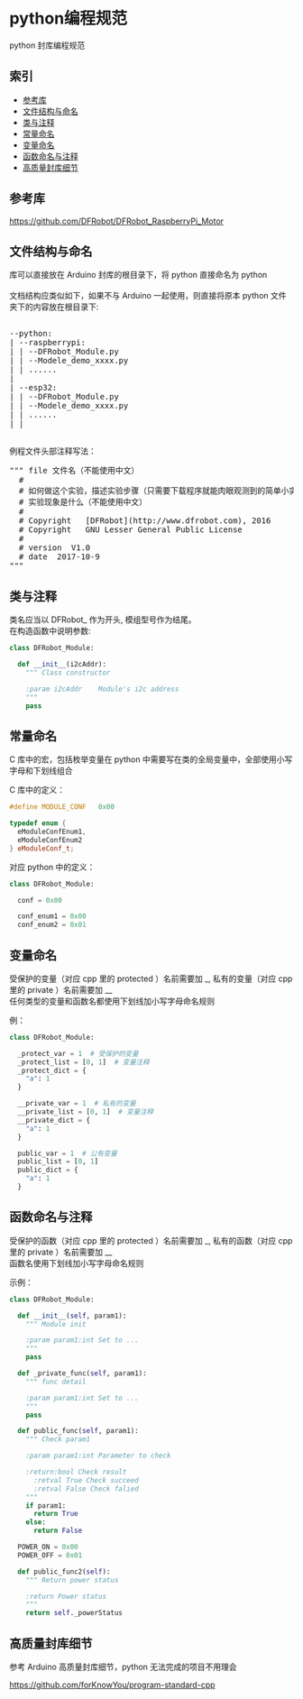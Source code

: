 # python编程规范

python 封库编程规范

## 索引

* [参考库](#参考库)
* [文件结构与命名](#文件结构与命名)
* [类与注释](#类与注释)
* [常量命名](#常量命名)
* [变量命名](#变量命名)
* [函数命名与注释](#函数命名与注释)
* [高质量封库细节](#高质量封库细节)

## 参考库

https://github.com/DFRobot/DFRobot_RaspberryPi_Motor <br>

## 文件结构与命名

库可以直接放在 Arduino 封库的根目录下，将 python 直接命名为 python <br>
 <br>
文档结构应类似如下，如果不与 Arduino 一起使用，则直接将原本 python 文件夹下的内容放在根目录下: <br>
<pre>

--python:
| --raspberrypi:
| | --DFRobot_Module.py
| | --Modele_demo_xxxx.py
| | ......
|
| --esp32:
| | --DFRobot_Module.py
| | --Modele_demo_xxxx.py
| | ......
| |

</pre>

例程文件头部注释写法：<br>

<pre>
""" file 文件名（不能使用中文）
  #
  # 如何做这个实验，描述实验步骤（只需要下载程序就能肉眼观测到的简单小实验例如blink，这步可以不写）（不能使用中文）
  # 实验现象是什么（不能使用中文）
  #
  # Copyright   [DFRobot](http://www.dfrobot.com), 2016
  # Copyright   GNU Lesser General Public License
  #
  # version  V1.0
  # date  2017-10-9
"""
</pre>

## 类与注释

类名应当以 DFRobot_ 作为开头, 模组型号作为结尾。<br>
在构造函数中说明参数:

```py
class DFRobot_Module:

  def __init__(i2cAddr):
    """ Class constructor

    :param i2cAddr    Module's i2c address
    """
    pass

```

## 常量命名

C 库中的宏，包括枚举变量在 python 中需要写在类的全局变量中，全部使用小写字母和下划线组合

C 库中的定义：
```cpp
#define MODULE_CONF   0x00

typedef enum {
  eModuleConfEnum1,
  eModuleConfEnum2
} eModuleConf_t;
```

对应 python 中的定义：
```py
class DFRobot_Module:

  conf = 0x00

  conf_enum1 = 0x00
  conf_enum2 = 0x01

```

## 变量命名

受保护的变量（对应 cpp 里的 protected ）名前需要加 _, 私有的变量（对应 cpp 里的 private ）名前需要加 __ <br>
任何类型的变量和函数名都使用下划线加小写字母命名规则 <br>

例：
```py
class DFRobot_Module:

  _protect_var = 1  # 受保护的变量
  _protect_list = [0, 1]  # 变量注释
  _protect_dict = {
    "a": 1
  }

  __private_var = 1  # 私有的变量
  __private_list = [0, 1]  # 变量注释
  __private_dict = {
    "a": 1
  }

  public_var = 1  # 公有变量
  public_list = [0, 1]
  public_dict = {
    "a": 1
  }

```

## 函数命名与注释

受保护的函数（对应 cpp 里的 protected ）名前需要加 _, 私有的函数（对应 cpp 里的 private ）名前需要加 __ <br>
函数名使用下划线加小写字母命名规则 <br>

示例：
```py
class DFRobot_Module:

  def __init__(self, param1):
    """ Module init

    :param param1:int Set to ...
    """
    pass

  def _private_func(self, param1):
    """ func detail

    :param param1:int Set to ...
    """
    pass

  def public_func(self, param1):
    """ Check param1

    :param param1:int Parameter to check

    :return:bool Check result
      :retval True Check succeed
      :retval False Check falied
    """
    if param1:
      return True
    else:
      return False

  POWER_ON = 0x00
  POWER_OFF = 0x01

  def public_func2(self):
    """ Return power status

    :return Power status
    """
    return self._powerStatus

```

## 高质量封库细节

参考 Arduino 高质量封库细节，python 无法完成的项目不用理会 <br>

https://github.com/forKnowYou/program-standard-cpp
